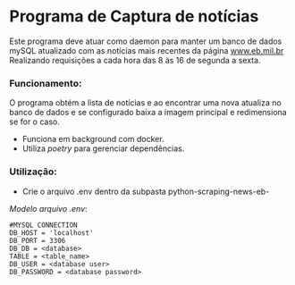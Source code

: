 # Programa de Captura de notícias
Este programa deve atuar como daemon para manter um banco de dados mySQL
atualizado com as notícias mais recentes da página www.eb.mil.br
Realizando requisições a cada hora das 8 às 16 de segunda a sexta.

### Funcionamento:
O programa obtém a lista de notícias e ao encontrar uma nova atualiza
no banco de dados e se configurado baixa a imagem principal e redimensiona
se for o caso.

- Funciona em background com docker.
- Utiliza _poetry_ para gerenciar dependências.


### Utilização:
- Crie o arquivo .env dentro da subpasta python-scraping-news-eb-

*Modelo arquivo .env*:
````env
#MYSQL CONNECTION
DB_HOST = 'localhost'
DB_PORT = 3306
DB_DB = <database>
TABLE = <table_name>
DB_USER = <database user>
DB_PASSWORD = <database password>
````



